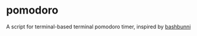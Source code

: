 # pomodoro
A script for terminal-based terminal pomodoro timer, inspired by [bashbunni](https://www.youtube.com/watch?v=GfQjJBtO-8Y&pp=ygUUY29tbWFuZGxpbmUgcG9tb2Rvcm8%3D)
